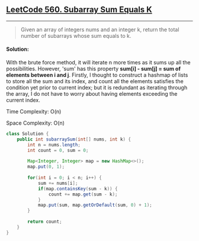 ## [LeetCode 560. Subarray Sum Equals K](https://leetcode.com/problems/subarray-sum-equals-k/)

---

> Given an array of integers nums and an integer k, return the total number of subarrays 
> whose sum equals to k.

#### Solution:

With the brute force method, it will iterate n more times as it sums up all the possibilities.
However, 'sum' has this property **sum[i] - sum[j] = sum of elements between i and j**. Firstly, I thought to 
construct a hashmap of lists to store all the sum and its index, and count all the elements satisfies the condition
yet prior to current index; but it is redundant as iterating through the
array, I do not have to worry about having elements exceeding the current index.

Time Complexity: O(n)

Space Complexity: O(n)

```java
class Solution {
    public int subarraySum(int[] nums, int k) {
        int n = nums.length;
        int count = 0, sum = 0;
        
        Map<Integer, Integer> map = new HashMap<>();
        map.put(0, 1);
        
        for(int i = 0; i < n; i++) {
            sum += nums[i];
            if(map.containsKey(sum - k)) {
                count += map.get(sum - k);
            }
            map.put(sum, map.getOrDefault(sum, 0) + 1);
        }
        
        return count;
    }
}
```